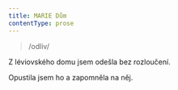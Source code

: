 ```yaml
---
title: MARIE Dům
contentType: prose
---
```


<section>

> /odliv/

Z léviovského domu jsem odešla bez rozloučení.

Opustila jsem ho a zapomněla na něj.

</section>
